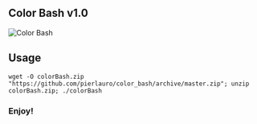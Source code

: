 ## Color Bash v1.0
![Color Bash](https://img.bi/#/7L6RJ5X!cC0DEpKyx43VBPhlua7Xvk6zSGsUSp1X6lgh392J)

## Usage
`wget -O colorBash.zip "https://github.com/pierlauro/color_bash/archive/master.zip"; unzip colorBash.zip; ./colorBash`

### Enjoy!
